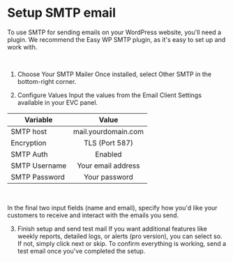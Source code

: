 # Setup SMTP email


To use SMTP for sending emails on your WordPress website, you'll need a plugin. We recommend the Easy WP SMTP plugin, as it's easy to set up and work with.

<br>

1. Choose Your SMTP Mailer
Once installed, select Other SMTP in the bottom-right corner.


2. Configure Values
Input the values from the Email Client Settings available in your EVC panel.

| Variable        |      Value      |
| ------------- | :-----------: |
| SMTP host    | mail.yourdomain.com |
| Encryption   |   TLS (Port 587)   |  
| SMTP Auth |   Enabled    |  
| SMTP Username |  Your email address   |  
| SMTP Password |  Your password   |  

<br>


In the final two input fields (name and email), specify how you'd like your customers to receive and interact with the emails you send.



3. Finish setup and send test mail
If you want additional features like weekly reports, detailed logs, or alerts (pro version), you can select so. 
If not, simply click next or skip. To confirm everything is working, send a test email once you've completed the setup.



